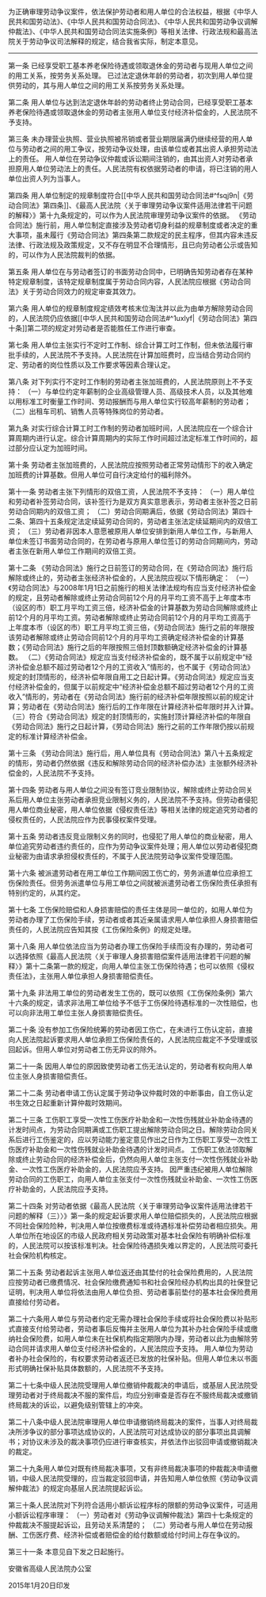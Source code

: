 为正确审理劳动争议案件，依法保护劳动者和用人单位的合法权益，根据《中华人民共和国劳动法》、《中华人民共和国劳动合同法》、《中华人民共和国劳动争议调解仲裁法》、《中华人民共和国劳动合同法实施条例》等相关法律、行政法规和最高法院关于劳动争议司法解释的规定，结合我省实际，制定本意见。
___
第一条 已经享受职工基本养老保险待遇或领取退休金的劳动者与现用人单位之间的用工关系，按劳务关系处理。
已过法定退休年龄的劳动者，初次到用人单位提供劳动的，其与用人单位之间的用工关系按劳务关系处理。

第二条 用人单位与达到法定退休年龄的劳动者终止劳动合同，已经享受职工基本养老保险待遇或领取退休金的劳动者主张用人单位支付经济补偿金的，人民法院不予支持。

第三条 未办理营业执照、营业执照被吊销或者营业期限届满仍继续经营的用人单位与劳动者之间的用工争议，按劳动争议处理，由该单位或者其出资人承担劳动法上的责任。
用人单位在劳动争议仲裁或诉讼期间注销的，由其出资人对劳动者承担原用人单位劳动法上的责任。人民法院有权依据劳动者的申请，将已注销的用人单位出资人列为当事人。

第四条 用人单位制定的规章制度符合[[中华人民共和国劳动合同法#^fsqj9n|《劳动合同法》第四条]]、《最高人民法院〈关于审理劳动争议案件适用法律若干问题的解释〉》第十九条规定的，可以作为人民法院审理劳动争议案件的依据。
《劳动合同法》施行前，用人单位制定直接涉及劳动者切身利益的规章制度或者决定的重大事项，虽未履行《劳动合同法》第四条第二款规定的民主程序，但其内容未违反法律、行政法规及政策规定，又不存在明显不合理情形，且已向劳动者公示或告知的，可以作为人民法院裁判的依据。

第五条 用人单位在与劳动者签订的书面劳动合同中，已明确告知劳动者存在某种特定规章制度，该特定规章制度属于劳动合同内容，人民法院应根据《劳动合同法》关于劳动合同效力的规定审查其效力。

第六条 用人单位的规章制度规定绩效考核末位淘汰并以此为由单方解除劳动合同的，人民法院仍应依据[[中华人民共和国劳动合同法#^1uxlyf|《劳动合同法》第四十条]]第二项的规定对劳动者是否能胜任工作进行审查。

第七条 用人单位主张实行不定时工作制、综合计算工时工作制，但未依法履行审批手续的，人民法院不予支持。人民法院在计算加班费时，应当结合劳动合同约定、劳动者的岗位性质以及工作要求等因素合理认定。

第八条 对下列实行不定时工作制的劳动者主张加班费的，人民法院原则上不予支持：
（一）与单位约定年薪制的企业高级管理人员、高级技术人员，以及其他难以用标准工时衡量工作时间、劳动报酬而与用人单位实行较高年薪制的劳动者；
（二）出租车司机、销售人员等特殊岗位的劳动者。

第九条 对实行综合计算工时工作制的劳动者加班时间，人民法院应在一个综合计算周期内进行认定。综合计算周期内的实际工作时间超过法定标准工作时间的，超过部分应认定为加班时间。

第十条 劳动者主张加班费的，人民法院应按照劳动者正常劳动情形下的收入确定加班费的计算基数。但用人单位可自行决定给付的福利除外。

第十一条 劳动者主张下列情形的双倍工资，人民法院不予支持：
（一）用人单位和劳动者补签劳动合同，该补签行为是双方真实意思表示，劳动者主张补签之日前劳动合同期内的双倍工资；
（二）劳动合同期满后，依据《劳动合同法》第四十二条、第四十五条规定法定续延劳动合同的，劳动者主张法定续延期间内的双倍工资；
（三）劳动者非因本人意愿被原用人单位安排到新用人单位工作，与新用人单位未签订书面劳动合同的，在劳动者与原用人单位签订的劳动合同期间内，劳动者主张在新用人单位工作期间的双倍工资。

第十二条 《劳动合同法》施行之日前签订的劳动合同，在《劳动合同法》施行后解除或终止的，劳动者主张经济补偿金的，人民法院应视以下情形确定：
（一）《劳动合同法》与2008年1月1日之前施行的相关法律法规均有应当支付经济补偿金的规定，且劳动者解除或终止劳动合同前12个月的月平均工资不高于上年度本市（设区的市）职工月平均工资三倍，经济补偿金的计算基数为劳动合同解除或终止前12个月的月平均工资。劳动者解除或终止劳动合同前12个月的月平均工资高于上年度本市（设区的市）职工月平均工资三倍，《劳动合同法》施行之前的年限按该劳动者解除或终止劳动合同前12个月的月平均工资确定经济补偿金的计算基数；《劳动合同法》施行之后的年限按照三倍封顶数额确定经济补偿金的计算基数。
（二）《劳动合同法》规定应当支付经济补偿金的，既不属于以前规定中“经济补偿金总额不超过劳动者12个月的工资收入”情形的，也不属于《劳动合同法》规定的封顶情形的，经济补偿年限自用工之日起计算。《劳动合同法》规定应当支付经济补偿金的，但属于以前规定中“经济补偿金总额不超过劳动者12个月的工资收入”情形的，劳动者在《劳动合同法》施行前的经济补偿年限按照以前的规定计算；劳动者在《劳动合同法》施行后的工作年限在计算经济补偿年限时并入计算。
（三）符合《劳动合同法》规定的封顶情形的，实施封顶计算经济补偿的年限自《劳动合同法》施行之日起计算，《劳动合同法》施行之前的工作年限仍按以前规定的标准计算经济补偿金。

第十三条 《劳动合同法》施行后，用人单位具有《劳动合同法》第八十五条规定的情形，劳动者仍然依据《违反和解除劳动合同的经济补偿办法》主张额外经济补偿金的，人民法院不予支持。

第十四条 劳动者与用人单位之间没有签订竞业限制协议，解除或终止劳动合同关系后用人单位主张劳动者承担竞业限制义务的，人民法院不予支持。但劳动者侵犯用人单位商业秘密，用人单位依据《侵权责任法》等相关法律的规定追究劳动者的侵权责任的，人民法院应作为民事侵权案件受理。

第十五条 劳动者违反竞业限制义务的同时，也侵犯了用人单位的商业秘密，用人单位追究劳动者违约责任的，应作为劳动争议案件处理；用人单位以劳动者侵犯商业秘密为由请求承担侵权责任的，不属于人民法院劳动争议案件受理范围。

第十六条 被派遣劳动者在用工单位工作期间因工伤亡的，劳务派遣单位应承担工伤保险责任。但劳务派遣单位与用工单位之间就被派遣劳动者工伤保险责任承担有特别约定的，从其约定。

第十七条 工伤保险赔偿和人身损害赔偿的责任主体是同一单位的，如用人单位为劳动者办理了工伤保险手续，劳动者或者其近亲属请求用人单位承担人身损害赔偿责任的，人民法院应告知其按《工伤保险条例》的规定处理。

第十八条 用人单位依法应当为劳动者办理工伤保险手续而没有办理的，劳动者可以选择依照《最高人民法院〈关于审理人身损害赔偿案件适用法律若干问题的解释〉》第十二条第一款的规定，向用人单位主张工伤保险待遇；也可以依照《侵权责任法》，主张用人单位承担人身损害赔偿责任。

第十九条 非法用工单位的劳动者发生工伤的，既可以依照《工伤保险条例》第六十六条的规定，请求非法用工单位给予不低于工伤保险待遇标准的一次性赔偿，也可以向非法用工单位主张人身损害赔偿责任。

第二十条 没有参加工伤保险统筹的劳动者因工伤亡，在未进行工伤认定前，直接向人民法院起诉要求用人单位承担工伤保险责任的，人民法院应裁定不予受理或驳回起诉。但用人单位对劳动者工伤无异议的除外。

第二十一条 因用人单位的原因致使劳动者工伤无法认定的，劳动者有权向用人单位主张人身损害赔偿责任。

第二十二条 劳动者申请工伤认定属于劳动争议仲裁时效的中断事由，自工伤认定书生效之日起重新计算仲裁时效期间。

第二十三条 工伤职工享受一次性工伤医疗补助金和一次性伤残就业补助金待遇的计发时间点，为劳动合同期满或工伤职工提出解除劳动合同之日。解除劳动合同关系后进行工伤鉴定的，应以劳动能力鉴定意见作出之日作为工伤职工享受一次性工伤医疗补助金和一次性伤残就业补助金待遇的计发时间点。
工伤职工依法领取解除或终止劳动合同的经济补偿金后，仍然向用人单位主张支付一次性伤残就业补助金、一次性工伤医疗补助金的，人民法院应予支持。
因严重违纪被用人单位解除劳动合同的工伤职工，向用人单位主张支付一次性伤残就业补助金、一次性工伤医疗补助金的，人民法院应予支持。

第二十四条 对劳动者依据《最高人民法院〈关于审理劳动争议案件适用法律若干问题的解释（三）〉》第一条的规定起诉要求用人单位赔偿损失的，人民法院应根据不同社会保险险种，判决用人单位按缴费标准或待遇标准补偿劳动者相应损失。用人单位所在地设区的市级人民政府相关劳动政策对基本社会保险有明确补偿标准的，人民法院可以按该标准判决。社会保险待遇损失难以界定的，人民法院可委托社会保险机构核定。

第二十五条 劳动者起诉主张用人单位返还由其垫付的社会保险费用的，人民法院应按劳动者已缴费情况、社会保险缴费通知书和社会保险经办机构出具的社保登记证明，判决用人单位将依法由用人单位负担、劳动者事前垫付的基本社会保险费用直接给付劳动者。

第二十六条用人单位与劳动者约定无需办理社会保险手续或将社会保险费以补贴形式直接支付给劳动者，劳动者事后反悔并主张用人单位为其补办社会保险手续或缴纳社会保险费，如用人单位未在社保机构指定期限内办理，劳动者以此为由解除劳动合同并请求用人单位支付经济补偿金的，人民法院应予支持。
用人单位为劳动者补办社会保险的，有权要求劳动者返还已发放的社保补贴。但用人单位未以书面形式明确社保补贴具体数额的，人民法院不予支持。

第二十七条中级人民法院受理用人单位撤销仲裁裁决的申请后，或基层人民法院受理劳动者对于终局裁决不服的案件后，均应分别审查是否存在不服终局裁决或撤销终局裁决的诉讼，以避免级别管辖上的冲突。

第二十八条中级人民法院审理用人单位申请撤销终局裁决的案件，当事人对终局裁决所涉争议的部分事项达成协议的，人民法院可对达成协议的部分事项出具调解书；对协议未涉及的裁决事项仍应进行审查核实，并依法作出驳回申请或撤销裁决的裁定。

第二十九条用人单位对既有终局裁决事项，又有非终局裁决事项的仲裁裁决申请撤销，中级人民法院受理的，应当裁定驳回申请，并告知用人单位依照《劳动争议调解仲裁法》的规定向基层人民法院提起诉讼。

第三十条人民法院对下列符合适用小额诉讼程序标的限额的劳动争议案件，可适用小额诉讼程序审理：
（一）劳动者对《劳动争议调解仲裁法》第四十七条规定的仲裁裁决不服提起诉讼，且劳动关系清楚的；
（二）劳动者与用人单位在劳动报酬、工伤医疗费、经济补偿或者赔偿金的给付数额或给付时间上存在争议的。

第三十一条 本意见自下发之日起施行。

安徽省高级人民法院办公室

2015年1月20日印发